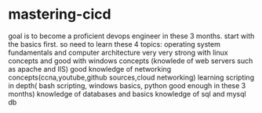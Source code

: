 # mastering-cicd
goal is to become a proficient devops engineer in these 3 months.
start with the basics first.
so need to learn these 4 topics:
 operating system fundamentals and computer architecture
 very very strong with linux concepts and good with windows concepts (knowlede of web servers such as apache and IIS)
 good knowledge of networking concepts(ccna,youtube,github sources,cloud networking)
 learning scripting in depth( bash scripting, windows basics, python good enough in these 3 months)
 knowledge of databases and basics knowledge of sql and mysql db
